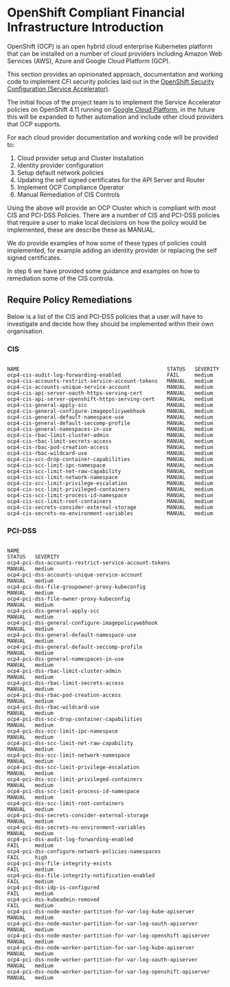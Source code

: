 # OpenShift Compliant Financial Infrastructure Introduction

OpenShift (OCP) is an open hybrid cloud enterprise Kubernetes platform that can be installed on a number of cloud providers including Amazon Web Services (AWS), Azure and Google Cloud Platform (GCP).

This section provides an opinionated approach, documentation and working code to implement CFI security policies laid out in the [OpenShift Security Configuration (Service Accelerator)](ServiceApprovalAccelerator_OCP.md).


The initial focus of the project team is to implement the Service Accelerator policies on OpenShift 4.11 running on [Google Cloud Platform](./gcp/), in the future this will be expanded to futher automation and include other cloud providers that OCP supports. 

For each cloud provider documentation and working code will be provided to:

1. Cloud provider setup and Cluster Installation
2. Identity provider configuration
3. Setup default network policies
4. Updating the self signed certificates for the API Server and Router
5. Implement OCP Compliance Operator
6. Manual Remediation of CIS Controls

Using the above will provide an OCP Cluster which is compliant with most CIS and PCI-DSS Policies. There are a number of CIS and PCI-DSS policies that require a user to make local decisions on how the policy would be implemented, these are describe these as MANUAL. 

We do provide examples of how some of these types of policies could implemented, for example adding an identity provider or replacing the self signed certificates.

In step 6 we have provided some guidance and examples on how to remediation some of the CIS controla. 

## Require Policy Remediations

Below is a list of the CIS and PCI-DSS policies that a user will have to investigate and decide how they should be implemented within their own organisation. 


### CIS

```console

NAME                                                STATUS   SEVERITY
ocp4-cis-audit-log-forwarding-enabled               FAIL     medium
ocp4-cis-accounts-restrict-service-account-tokens   MANUAL   medium
ocp4-cis-accounts-unique-service-account            MANUAL   medium
ocp4-cis-api-server-oauth-https-serving-cert        MANUAL   medium
ocp4-cis-api-server-openshift-https-serving-cert    MANUAL   medium
ocp4-cis-general-apply-scc                          MANUAL   medium
ocp4-cis-general-configure-imagepolicywebhook       MANUAL   medium
ocp4-cis-general-default-namespace-use              MANUAL   medium
ocp4-cis-general-default-seccomp-profile            MANUAL   medium
ocp4-cis-general-namespaces-in-use                  MANUAL   medium
ocp4-cis-rbac-limit-cluster-admin                   MANUAL   medium
ocp4-cis-rbac-limit-secrets-access                  MANUAL   medium
ocp4-cis-rbac-pod-creation-access                   MANUAL   medium
ocp4-cis-rbac-wildcard-use                          MANUAL   medium
ocp4-cis-scc-drop-container-capabilities            MANUAL   medium
ocp4-cis-scc-limit-ipc-namespace                    MANUAL   medium
ocp4-cis-scc-limit-net-raw-capability               MANUAL   medium
ocp4-cis-scc-limit-network-namespace                MANUAL   medium
ocp4-cis-scc-limit-privilege-escalation             MANUAL   medium
ocp4-cis-scc-limit-privileged-containers            MANUAL   medium
ocp4-cis-scc-limit-process-id-namespace             MANUAL   medium
ocp4-cis-scc-limit-root-containers                  MANUAL   medium
ocp4-cis-secrets-consider-external-storage          MANUAL   medium
ocp4-cis-secrets-no-environment-variables           MANUAL   medium

```

### PCI-DSS


```console

NAME                                                                STATUS   SEVERITY
ocp4-pci-dss-accounts-restrict-service-account-tokens                MANUAL   medium
ocp4-pci-dss-accounts-unique-service-account                         MANUAL   medium
ocp4-pci-dss-file-groupowner-proxy-kubeconfig                        MANUAL   medium
ocp4-pci-dss-file-owner-proxy-kubeconfig                             MANUAL   medium
ocp4-pci-dss-general-apply-scc                                       MANUAL   medium
ocp4-pci-dss-general-configure-imagepolicywebhook                    MANUAL   medium
ocp4-pci-dss-general-default-namespace-use                           MANUAL   medium
ocp4-pci-dss-general-default-seccomp-profile                         MANUAL   medium
ocp4-pci-dss-general-namespaces-in-use                               MANUAL   medium
ocp4-pci-dss-rbac-limit-cluster-admin                                MANUAL   medium
ocp4-pci-dss-rbac-limit-secrets-access                               MANUAL   medium
ocp4-pci-dss-rbac-pod-creation-access                                MANUAL   medium
ocp4-pci-dss-rbac-wildcard-use                                       MANUAL   medium
ocp4-pci-dss-scc-drop-container-capabilities                         MANUAL   medium
ocp4-pci-dss-scc-limit-ipc-namespace                                 MANUAL   medium
ocp4-pci-dss-scc-limit-net-raw-capability                            MANUAL   medium
ocp4-pci-dss-scc-limit-network-namespace                             MANUAL   medium
ocp4-pci-dss-scc-limit-privilege-escalation                          MANUAL   medium
ocp4-pci-dss-scc-limit-privileged-containers                         MANUAL   medium
ocp4-pci-dss-scc-limit-process-id-namespace                          MANUAL   medium
ocp4-pci-dss-scc-limit-root-containers                               MANUAL   medium
ocp4-pci-dss-secrets-consider-external-storage                       MANUAL   medium
ocp4-pci-dss-secrets-no-environment-variables                        MANUAL   medium
ocp4-pci-dss-audit-log-forwarding-enabled                            FAIL     medium
ocp4-pci-dss-configure-network-policies-namespaces                   FAIL     high
ocp4-pci-dss-file-integrity-exists                                   FAIL     medium
ocp4-pci-dss-file-integrity-notification-enabled                     FAIL     medium
ocp4-pci-dss-idp-is-configured                                       FAIL     medium
ocp4-pci-dss-kubeadmin-removed                                       FAIL     medium
ocp4-pci-dss-node-master-partition-for-var-log-kube-apiserver        MANUAL   medium
ocp4-pci-dss-node-master-partition-for-var-log-oauth-apiserver       MANUAL   medium
ocp4-pci-dss-node-master-partition-for-var-log-openshift-apiserver   MANUAL   medium
ocp4-pci-dss-node-worker-partition-for-var-log-kube-apiserver        MANUAL   medium
ocp4-pci-dss-node-worker-partition-for-var-log-oauth-apiserver       MANUAL   medium
ocp4-pci-dss-node-worker-partition-for-var-log-openshift-apiserver   MANUAL   medium

```